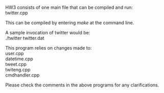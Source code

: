 HW3 consists of one main file that can be compiled and run:  
twitter.cpp

This can be compiled by entering _make_ at the command line.  

A sample invocation of twitter would be:  
./twitter twitter.dat  

This program relies on changes made to:  
user.cpp  
datetime.cpp  
tweet.cpp  
twiteng.cpp  
cmdhandler.cpp  

Please check the comments in the above programs for any clarifications.